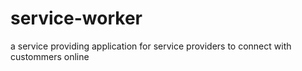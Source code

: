 # service-worker
a service providing application for service providers to connect with custommers online
